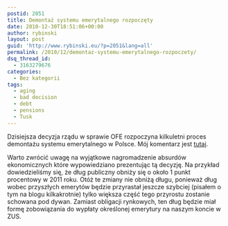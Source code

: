 ```yaml
---
postid: 2051
title: Demontaż systemu emerytalnego rozpoczęty
date: 2010-12-30T18:51:06+00:00
author: rybinski
layout: post
guid: 'http://www.rybinski.eu/?p=2051&lang=all'
permalink: /2010/12/demontaz-systemu-emerytalnego-rozpoczety/
dsq_thread_id:
  - 3163279676
categories:
  - Bez kategorii
tags:
  - aging
  - bad decision
  - debt
  - pensions
  - Tusk
---
```

Dzisiejsza decyzja rządu w sprawie OFE rozpoczyna kilkuletni proces demontażu systemu emerytalnego w Polsce. Mój komentarz jest [tutaj](http://biznes.interia.pl/wiadomosci-dnia/news/rybinski-o-zmianach-w-ofe-to-bardzo-zla-propozycja,1577656,4199).

Warto zwrócić uwagę na wyjątkowe nagromadzenie absurdów ekonomicznych które wypowiedziano prezentując tą decyzję. Na przykład dowiedzieliśmy się, że dług publiczny obniży się o około 1 punkt procentowy w 2011 roku. Otóż te zmiany nie obniżą długu, ponieważ dług wobec przyszłych emerytów będzie przyrastał jeszcze szybciej (pisałem o tym na blogu kilkakrotnie) tylko większa część tego przyrostu zostanie schowana pod dywan. Zamiast obligacji rynkowych, ten dług będzie miał formę zobowiązania do wypłaty określonej emerytury na naszym koncie w ZUS.
